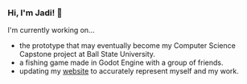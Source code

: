 ### Hi, I'm Jadi! 👋
I'm currently working on...
- the prototype that may eventually become my Computer Science Capstone project at Ball State University.
- a fishing game made in Godot Engine with a group of friends.
- updating my [website](https://jadi.codes/) to accurately represent myself and my work.

<!--
**jadimiller/jadimiller** is a ✨ _special_ ✨ repository because its `README.md` (this file) appears on your GitHub profile.

Here are some ideas to get you started:

- 🔭 I’m currently working on ...
- 🌱 I’m currently learning ...
- 👯 I’m looking to collaborate on ...
- 🤔 I’m looking for help with ...
- 💬 Ask me about ...
- 📫 How to reach me: ...
- 😄 Pronouns: ...
- ⚡ Fun fact: ...
-->
